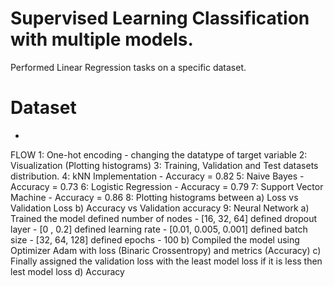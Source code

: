 # Supervised Learning Classification with multiple models.
Performed Linear Regression tasks on a specific dataset.
# Dataset
-
FLOW
1: One-hot encoding - changing the datatype of target variable
2: Visualization (Plotting histograms)
3: Training, Validation and Test datasets distribution.
4: kNN Implementation - Accuracy = 0.82
5: Naive Bayes - Accuracy = 0.73
6: Logistic Regression - Accuracy = 0.79
7: Support Vector Machine - Accuracy = 0.86
8: Plotting histograms between
  a) Loss vs Validation Loss
  b) Accuracy vs Validation accuracy
9: Neural Network
  a) Trained the model
    defined number of nodes - [16, 32, 64]
    defined dropout layer - [0 , 0.2]
    defined learning rate - [0.01, 0.005, 0.001]
    defined batch size - [32, 64, 128]
    defined epochs - 100
  b) Compiled the model using Optimizer Adam with loss (Binaric Crossentropy) and metrics (Accuracy)
  c) Finally assigned the validation loss with the least model loss if it is less then lest model loss
  d) Accuracy 
  
